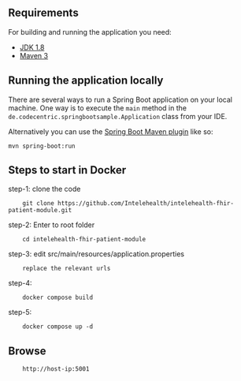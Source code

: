 
## Requirements

For building and running the application you need:

- [JDK 1.8](http://www.oracle.com/technetwork/java/javase/downloads/jdk8-downloads-2133151.html)
- [Maven 3](https://maven.apache.org)

## Running the application locally

There are several ways to run a Spring Boot application on your local machine. One way is to execute the `main` method in the `de.codecentric.springbootsample.Application` class from your IDE.

Alternatively you can use the [Spring Boot Maven plugin](https://docs.spring.io/spring-boot/docs/current/reference/html/build-tool-plugins-maven-plugin.html) like so:

```shell
mvn spring-boot:run
```

## Steps to start in Docker

step-1: clone the code

        git clone https://github.com/Intelehealth/intelehealth-fhir-patient-module.git

step-2: Enter to root folder

        cd intelehealth-fhir-patient-module
        
step-3: edit src/main/resources/application.properties

        replace the relevant urls

step-4: 

        docker compose build

step-5: 

        docker compose up -d


## Browse

        http://host-ip:5001
